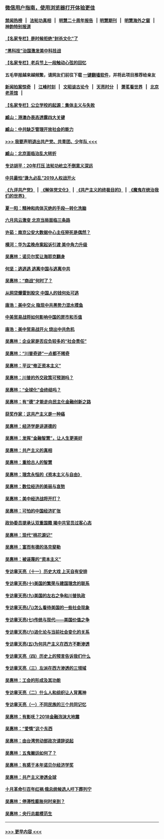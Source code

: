 ### [微信用户指南，使用浏览器打开体验更佳](https://github.com/gfw-breaker/banned-news1/blob/master/indexes/wechat-guide.md?t=0)
#### [禁闻热榜](热点新闻.md?t=0)  &nbsp;&nbsp;|&nbsp;&nbsp; [法轮功真相](https://github.com/gfw-breaker/truth/blob/master/README.md?t=0) &nbsp;&nbsp;|&nbsp;&nbsp; [明慧二十周年报告](https://github.com/gfw-breaker/mh-reports/blob/master/README.md?t=0) &nbsp;&nbsp;|&nbsp;&nbsp;[明慧期刊](https://github.com/gfw-breaker/mh-qikan) &nbsp;&nbsp;|&nbsp;&nbsp; [明慧海外之窗](https://github.com/gfw-breaker/mh-news/blob/master/README.md?t=0) &nbsp;&nbsp;|&nbsp;&nbsp; [神韵特别报道](https://github.com/gfw-breaker/mh-news/blob/master/shenyun.md?t=0)
#### [【名家专栏】是时候拒绝“封杀文化”了](../pages/nsc423/n11814093.md?t=02151044) 
#### [“黑科技”治国激发美中科技战](../pages/nsc423/n11638056.md?t=02151044) 
#### [【名家专栏】老兵节上一段触动心弦的回忆](../pages/nsc423/n11646016.md?t=02151044) 
#### 五毛举报越来越频繁，请网友们前往下载 [一键翻墙软件](https://github.com/gfw-breaker/ssr-accounts)，并将此项目推荐给亲友
#### [新闻拍案惊奇](https://github.com/gfw-breaker/banned-news1/blob/master/pages/link4.md) &nbsp;&nbsp;|&nbsp;&nbsp; [江峰时刻](https://github.com/gfw-breaker/banned-news1/blob/master/pages/link4.md) &nbsp;&nbsp;|&nbsp;&nbsp; [文昭谈古论今](https://github.com/gfw-breaker/banned-news1/blob/master/pages/link4.md) &nbsp;&nbsp;|&nbsp;&nbsp; [天亮时分](https://github.com/gfw-breaker/banned-news1/blob/master/pages/link4.md) &nbsp;&nbsp;|&nbsp;&nbsp; [萧茗看世界](https://github.com/gfw-breaker/banned-news1/blob/master/pages/link4.md) &nbsp;&nbsp;|&nbsp;&nbsp; [北京老茶馆](https://github.com/gfw-breaker/banned-news1/blob/master/pages/link4.md) &nbsp;&nbsp;|&nbsp;&nbsp; 
#### [【名家专栏】公立学校的起源：集体主义与失败](../pages/nsc423/n11601833.md?t=02151044) 
#### [臧山：港澳办表态透露四大关键](../pages/nsc423/n11421628.md?t=02151044) 
#### [臧山：中共缺乏管理开放社会的能力](../pages/nsc423/n11407457.md?t=02151044) 
#### [>>> 我要声明退出共产党、共青团、少年队 <<<](https://github.com/begood0513/goodnews/blob/master/quit/letter.md) 
#### [臧山：北京面临治乱大转折](../pages/nsc423/n11406895.md?t=02151044) 
#### [专访胡平：20年打压 法轮功屹立不倒意义深远](../pages/nsc423/n11398800.md?t=02151044) 
#### [中共最怕“逢九必乱”2019人权战开火](../pages/nsc423/n11385248.md?t=02151044) 
#### [《九评共产党》](https://github.com/begood0513/9ping.md/blob/master/README.md) &nbsp;|&nbsp; [《解体党文化》](../../../../jtdwh.md/blob/master/README.md)  &nbsp;|&nbsp; [《共产主义的终极目的》](../../../../gczydzjmd.md/blob/master/README.md) &nbsp;|&nbsp; [《魔鬼在统治我们的世界》](../../../../mgztzwmdsj.md/blob/master/README.md) 
#### [夏一阳：精神和肉体灭绝的手段—转化洗脑](../pages/nsc423/n11368250.md?t=02151044) 
#### [六月风云激变 北京当局面临三条路](../pages/nsc423/n11313668.md?t=02151044) 
#### [许茹：南京公安大数据中心主任猝死是偶然？](../pages/nsc423/n11064744.md?t=02151044) 
#### [横河：华为孟晚舟案起诉引渡 美中角力升级](../pages/nsc423/n11027230.md?t=02151044) 
#### [吴惠林：诺贝尔奖让海耶克翻身](../pages/nsc423/n10890049.md?t=02151044) 
#### [何坚：逃逃逃 逃离中国与逃离中共](../pages/nsc423/n10592891.md?t=02151044) 
#### [吴惠林：“商战”何时了？](../pages/nsc423/n10573558.md?t=02151044) 
#### [从网贷爆雷到股灾 中国人的钱何处可逃](../pages/nsc423/n10572800.md?t=02151044) 
#### [唐浩：美中交火 隐现中共黑势力混水摸鱼](../pages/nsc423/n10544040.md?t=02151044) 
#### [中美贸易战将如何影响中国的房市和币值](../pages/nsc423/n10543697.md?t=02151044) 
#### [唐浩：美中贸易战开火 烧出中共危机](../pages/nsc423/n10540126.md?t=02151044) 
#### [吴惠林：企业家是否应负较多的“社会责任”](../pages/nsc423/n10535022.md?t=02151044) 
#### [吴惠林：“川普奇迹”一点都不稀奇](../pages/nsc423/n10512808.md?t=02151044) 
#### [吴惠林：平议“修正资本主义”](../pages/nsc423/n10495724.md?t=02151044) 
#### [吴惠林：川普的外交政策可预测吗？](../pages/nsc423/n10462387.md?t=02151044) 
#### [吴惠林：“全球化”会终结吗？](../pages/nsc423/n10452838.md?t=02151044) 
#### [吴惠林：有“德”才能走向民主化金融创新之路](../pages/nsc423/n10432292.md?t=02151044) 
#### [获奖作家：这共产主义是一种癌](../pages/nsc423/n10431541.md?t=02151044) 
#### [吴惠林：经济学是讲道德的](../pages/nsc423/n10398014.md?t=02151044) 
#### [吴惠林：发挥“金融智慧”，让人生更美好](../pages/nsc423/n10375019.md?t=02151044) 
#### [吴惠林：共产主义的真相](../pages/nsc423/n10351394.md?t=02151044) 
#### [吴惠林：重拾古人的智慧](../pages/nsc423/n10337691.md?t=02151044) 
#### [吴惠林：理念永恒的《资本主义与自由》](../pages/nsc423/n10316274.md?t=02151044) 
#### [吴惠林：数位经济的美丽与哀愁](../pages/nsc423/n10292946.md?t=02151044) 
#### [吴惠林：美中经济战将开打？](../pages/nsc423/n10258825.md?t=02151044) 
#### [吴惠林：可怕的中国经济扩张](../pages/nsc423/n10219147.md?t=02151044) 
#### [政协委员提承认双重国籍 揭中共官员过客心态](../pages/nsc423/n10208809.md?t=02151044) 
#### [吴惠林：现代“桃花源记”](../pages/nsc423/n10185234.md?t=02151044) 
#### [吴惠林：富而有德的洛克斐勒](../pages/nsc423/n10142264.md?t=02151044) 
#### [吴惠林：被诬蔑的“资本主义”](../pages/nsc423/n10124816.md?t=02151044) 
#### [专访章天亮（十一）历史大戏 上天自有安排](../pages/nsc423/n10094905.md?t=02151044) 
#### [专访章天亮(十)美国的繁荣与建国理念的联系](../pages/nsc423/n10094899.md?t=02151044) 
#### [专访章天亮(九)美国的左右之争和川普执政](../pages/nsc423/n10094889.md?t=02151044) 
#### [专访章天亮(八)怎么看待美国的一些社会现象](../pages/nsc423/n10094857.md?t=02151044) 
#### [专访章天亮(七)传统与现代——美国价值之争](../pages/nsc423/n10093140.md?t=02151044) 
#### [专访章天亮(六)进化论与当前社会变化的关系](../pages/nsc423/n10092036.md?t=02151044) 
#### [专访章天亮(五)为何共产主义在西方不断渗透](../pages/nsc423/n10083620.md?t=02151044) 
#### [专访章天亮（四）历史上的预言告诉我们什么](../pages/nsc423/n10083606.md?t=02151044) 
#### [专访章天亮（三）左派在西方渗透的三领域](../pages/nsc423/n10081115.md?t=02151044) 
#### [吴惠林：工会的形成及其功能](../pages/nsc423/n10080633.md?t=02151044) 
#### [专访章天亮（二）什么人和组织让人背离神](../pages/nsc423/n10076637.md?t=02151044) 
#### [专访章天亮（一）不同民族的三个共同记忆](../pages/nsc423/n10074188.md?t=02151044) 
#### [吴惠林：有影呒？2018金融泡沫大地震](../pages/nsc423/n10040534.md?t=02151044) 
#### [吴惠林：“爱情”这个东西](../pages/nsc423/n10019423.md?t=02151044) 
#### [吴惠林：由台湾劳动部政次请辞说起](../pages/nsc423/n9979679.md?t=02151044) 
#### [吴惠林：五鬼搬运如何了？](../pages/nsc423/n9925338.md?t=02151044) 
#### [吴惠林：有感于本年诺贝尔经济学奖](../pages/nsc423/n9871883.md?t=02151044) 
#### [吴惠林：共产主义渗透全球](../pages/nsc423/n9812748.md?t=02151044) 
#### [十月革命引百年红祸 俄总统候选人吁下葬列宁](../pages/nsc423/n9810182.md?t=02151044) 
#### [吴惠林：停滞性膨胀何时来到？](../pages/nsc423/n9764136.md?t=02151044) 
#### [吴惠林：央行总裁模范生](../pages/nsc423/n9728134.md?t=02151044) 

----
#### [ >>> 更早内容 <<< ](../indexes/nsc423-earlier.md)
